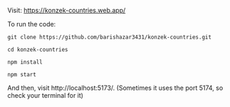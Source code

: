 Visit: https://konzek-countries.web.app/

To run the code:

```
git clone https://github.com/barishazar3431/konzek-countries.git

cd konzek-countries

npm install

npm start
```

And then, visit http://localhost:5173/. (Sometimes it uses the port 5174, so check your terminal for it)
